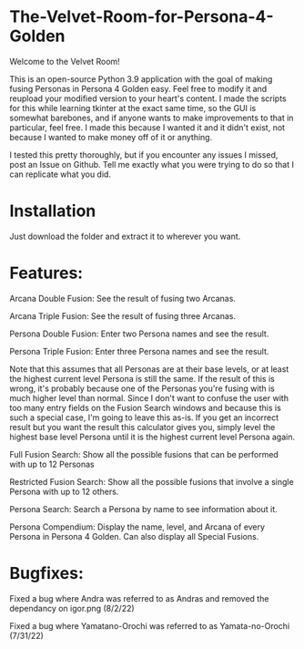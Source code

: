 # The-Velvet-Room-for-Persona-4-Golden
Welcome to the Velvet Room!

This is an open-source Python 3.9 application with the goal of making fusing Personas in Persona 4 Golden easy. Feel free to modify it and reupload your modified version to your heart's content. I made the scripts for this while learning tkinter at the exact same time, so the GUI is somewhat barebones, and if anyone wants to make improvements to that in particular, feel free. I made this because I wanted it and it didn't exist, not because I wanted to make money off of it or anything.

I tested this pretty thoroughly, but if you encounter any issues I missed, post an Issue on Github. Tell me exactly what you were trying to do so that I can replicate what you did.


Installation
============

Just download the folder and extract it to wherever you want.


Features:
=========

Arcana Double Fusion: See the result of fusing two Arcanas.

Arcana Triple Fusion: See the result of fusing three Arcanas.

Persona Double Fusion: Enter two Persona names and see the result.

Persona Triple Fusion: Enter three Persona names and see the result.

Note that this assumes that all Personas are at their base levels, or at least the highest current level Persona is still the same. If the result of this is wrong, it's probably because one of the Personas you're fusing with is much higher level than normal. Since I don't want to confuse the user with too many entry fields on the Fusion Search windows and because this is such a special case, I'm going to leave this as-is. If you get an incorrect result but you want the result this calculator gives you, simply level the highest base level Persona until it is the highest current level Persona again.

Full Fusion Search: Show all the possible fusions that can be performed with up to 12 Personas

Restricted Fusion Search: Show all the possible fusions that involve a single Persona with up to 12 others.

Persona Search: Search a Persona by name to see information about it.

Persona Compendium: Display the name, level, and Arcana of every Persona in Persona 4 Golden. Can also display all Special Fusions.

Bugfixes:
=======================
Fixed a bug where Andra was referred to as Andras and removed the dependancy on igor.png (8/2/22)

Fixed a bug where Yamatano-Orochi was referred to as Yamata-no-Orochi (7/31/22)

